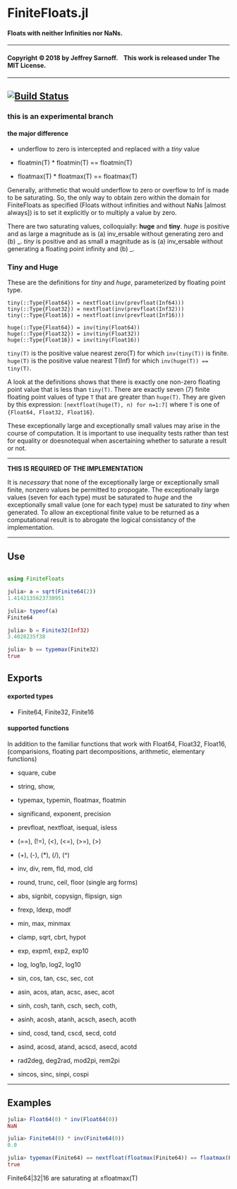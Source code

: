 # FiniteFloats.jl

#### Floats with neither Infinities nor NaNs.


----

#### Copyright ©&thinsp;2018 by Jeffrey Sarnoff. &nbsp;&nbsp; This work is released under The MIT License.


-----

[![Build Status](https://travis-ci.org/JeffreySarnoff/FiniteFloats.jl.svg?branch=master)](https://travis-ci.org/JeffreySarnoff/FiniteFloats.jl)
----

### this is an experimental branch
#### the major difference
- underflow to zero is intercepted and replaced with a _tiny_ value

- floatmin(T) * floatmin(T) == floatmin(T)
- floatmax(T) * floatmax(T) == floatmax(T)

Generally, arithmetic that would underflow to zero or overflow to Inf is made to be saturating.
So, the only way to obtain zero within the domain for FiniteFloats as specified (Floats without
infinities and without NaNs [almost always]) is to set it explicitly or to multiply a value by zero.

There are two saturating values, colloquially: __huge__ and __tiny__.  _huge_ is positive and
as large a magnitude as is (a) inv_ersable without generating zero and (b) _. 
_tiny_ is positive and as small a magnitude as is (a) inv_ersable without generating a floating point
infinity and (b) _.

### Tiny and Huge


These are the definitions for _tiny_ and _huge_, parameterized by floating point type.
```
tiny(::Type{Float64}) = nextfloat(inv(prevfloat(Inf64)))
tiny(::Type{Float32}) = nextfloat(inv(prevfloat(Inf32)))
tiny(::Type{Float16}) = nextfloat(inv(prevfloat(Inf16)))

huge(::Type{Float64}) = inv(tiny(Float64))
huge(::Type{Float32}) = inv(tiny(Float32))
huge(::Type{Float16}) = inv(tiny(Float16))
```

`tiny(T)` is the positive value nearest zero(T) for which `inv(tiny(T))` is finite.
`huge(T)` is the positive value nearest T(Inf) for which `inv(huge(T)) == tiny(T)`.

A look at the definitions shows that there is exactly one non-zero floating point
value that is less than `tiny(T)`.  There are exactly seven (7) finite floating point
values of type `T` that are greater than `huge(T)`.  They are given by this expression:
`[nextfloat(huge(T), n) for n=1:7]` where `T` is one of `{Float64, Float32, Float16}`.

These exceptionally large and exceptionally small values may arise in the course of
computation. It is important to use inequality tests rather than test for equality
or doesnotequal when ascertaining whether to saturate a result or not.

----

__THIS IS REQUIRED OF THE IMPLEMENTATION__ 

It is _necessary_ that none of the exceptionally large or exceptionally small finite, nonzero values
be permitted to propogate.  The exceptionally large values (seven for each type) must be saturated
to _huge_ and the exceptionally small value (one for each type) must be saturated to _tiny_ when
generated.  To allow an exceptional finite value to be returned as a computational result
is to abrogate the logical consistancy of the implementation.

----

## Use
```julia

using FiniteFloats

julia> a = sqrt(Finite64(2))
1.4142135623730951

julia> typeof(a)
Finite64

julia> b = Finite32(Inf32)
3.4028235f38

julia> b == typemax(Finite32)
true
```

## Exports

#### exported types

- Finite64, Finite32, Finite16

#### supported functions

In addition to the familiar functions that work with Float64, Float32, Float16,    
(comparisions, floating part decompositions, arithmetic, elementary functions)

-    square, cube

-    string, show, 
-    typemax, typemin, floatmax, floatmin
    
-    significand, exponent, precision
-    prevfloat, nextfloat, isequal, isless
    
-    (==), (!=), (<), (<=), (>=), (>)
-    (+), (-), (*), (/), (^)
    
-    inv, div, rem, fld, mod, cld

-    round, trunc, ceil, floor (single arg forms)
    
-    abs, signbit, copysign, flipsign, sign
-    frexp, ldexp, modf
    
-    min, max, minmax
-    clamp, sqrt, cbrt, hypot
    
-    exp, expm1, exp2, exp10
-    log, log1p, log2, log10
 
-    sin, cos, tan, csc, sec, cot
-    asin, acos, atan, acsc, asec, acot

-    sinh, cosh, tanh, csch, sech, coth,
-    asinh, acosh, atanh, acsch, asech, acoth


-    sind, cosd, tand, cscd, secd, cotd
-    asind, acosd, atand, acscd, asecd, acotd

-    rad2deg, deg2rad, mod2pi, rem2pi
-    sincos, sinc, sinpi, cospi


----

## Examples
```julia
julia> Float64(0) * inv(Float64(0))
NaN

julia> Finite64(0) * inv(Finite64(0))
0.0

julia> typemax(Finite64) == nextfloat(floatmax(Finite64)) == floatmax(Finite64)
true
```

Finite64|32|16 are saturating at ±floatmax(T) 
